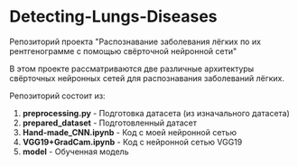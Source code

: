 # Detecting-Lungs-Diseases
Репозиторий проекта "Распознавание заболевания лёгких по их рентгенограмме с помощью свёрточной нейронной сети"

В этом проекте рассматриваются две различные архитектуры свёрточных нейронных сетей для распознавания заболеваний лёгких.

Репозиторий состоит из:
1. **preprocessing.py** - Подготовка датасета (из изначального датасета)
2. **prepared_dataset** - Подготовленный датасет
3. **Hand-made_CNN.ipynb** - Код с моей нейронной сетью
4. **VGG19+GradCam.ipynb** - Код с нейронной сетью VGG19
5. **model** - Обученная модель
